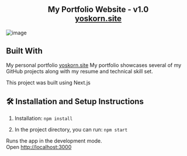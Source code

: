 <h2 align="center">
  My Portfolio Website - v1.0<br/>
  <a href="https://yoskorn.site" target="_blank">yoskorn.site</a>
</h2>

![image](https://github.com/Yoskorn-Git/my-webfolio-repo/assets/57613606/c6415130-4c4e-4033-9318-da8a5d7543b1)

## Built With

My personal portfolio <a href="https://yoskorn.site" target="_blank">yoskorn.site</a> My portfolio showcases several of my GitHub projects along with my resume and technical skill set.<br/>

This project was built using Next.js

## 🛠 Installation and Setup Instructions

1. Installation: `npm install`

2. In the project directory, you can run: `npm start`

Runs the app in the development mode.\
Open [http://localhost:3000](http://localhost:3000)


